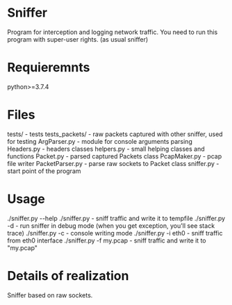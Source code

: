 # Sniffer

Program for interception and logging network traffic.
You need to run this program with super-user rights. (as usual sniffer)


# Requieremnts

python>=3.7.4

# Files

tests/ - tests
tests_packets/ - raw packets captured with other sniffer, used for testing
ArgParser.py - module for console arguments parsing
Headers.py - headers classes 
helpers.py - small helping classes and functions
Packet.py - parsed captured Packets class
PcapMaker.py - pcap file writer 
PacketParser.py - parse raw sockets to Packet class
sniffer.py - start point of the program

# Usage

./sniffer.py --help
./sniffer.py - sniff traffic and write it to tempfile
./sniffer.py -d - run sniffer in debug mode (when you get exception, you'll see stack trace)
./sniffer.py -c - console writing mode
./sniffer.py -i eth0 - sniff traffic from eth0 interface
./sniffer.py -f my.pcap - sniff traffic and write it to "my.pcap"

# Details of realization

Sniffer based on raw sockets.

